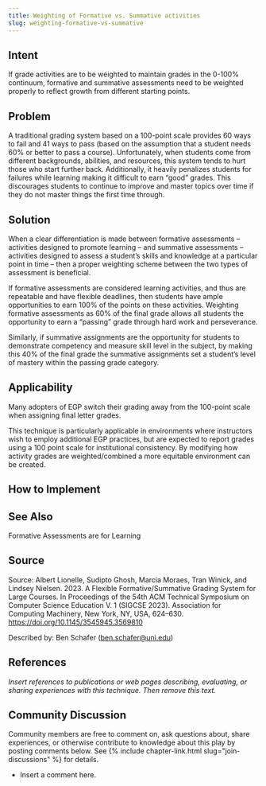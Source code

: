 ```yaml
---
title: Weighting of Formative vs. Summative activities
slug: weighting-formative-vs-summative
---
```


## Intent

If grade activities are to be weighted to maintain grades in the 0-100% continuum, formative and summative assessments need to be weighted properly to reflect growth from different starting points.

## Problem

A traditional grading system based on a 100-point scale provides 60 ways to fail and 41 ways to pass (based on the assumption that a student needs 60% or better to pass a course).  Unfortunately, when students come from different backgrounds, abilities, and resources, this system tends to hurt those who start further back.  Additionally, it heavily penalizes students for failures while learning making it difficult to earn “good” grades.  This discourages students to continue to improve and master topics over time if they do not master things the first time through.

## Solution

When a clear differentiation is made between formative assessments – activities designed to promote learning – and summative assessments – activities designed to assess a student’s skills and knowledge at a particular point in time – then a proper weighting scheme between the two types of assessment is beneficial.  

If formative assessments are considered learning activities, and thus are repeatable and have flexible deadlines, then students have ample opportunities to earn 100% of the points on these activities.  Weighting formative assessments as 60% of the final grade allows all students the opportunity to earn a “passing” grade through hard work and perseverance.  

Similarly, if summative assignments are the opportunity for students to demonstrate competency and measure skill level in the subject, by making this 40% of the final grade the summative assignments set a student’s level of mastery within the passing grade category.

## Applicability

Many adopters of EGP switch their grading away from the 100-point scale when assigning final letter grades.  

This technique is particularly applicable in environments where instructors wish to employ additional EGP practices, but are expected to report grades using a 100 point scale for institutional consistency.  By modifying how activity grades are weighted/combined a more equitable environment can be created. 

## How to Implement

 

## See Also

Formative Assessments are for Learning

## Source

Source: Albert Lionelle, Sudipto Ghosh, Marcia Moraes, Tran Winick, and Lindsey Nielsen. 2023. A Flexible Formative/Summative Grading System for Large Courses. In Proceedings of the 54th ACM Technical Symposium on Computer Science Education V. 1 (SIGCSE 2023). Association for Computing Machinery, New York, NY, USA, 624–630. https://doi.org/10.1145/3545945.3569810

Described by: Ben Schafer (ben.schafer@uni.edu)

## References

_Insert references to publications or web pages describing, evaluating, or
sharing experiences with this technique. Then remove this text._


## Community Discussion

Community members are free to comment on, ask questions about, share
experiences, or otherwise contribute to knowledge about this play by
posting comments below.
See {% include chapter-link.html slug="join-discussions" %} for details.

* Insert a comment here.

